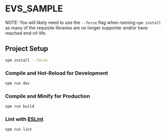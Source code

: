 # EVS_SAMPLE

NOTE: You will likely need to use the `--force` flag when running `npm install` as many of the requisite libraries are no longer supporter and/or have reached end-of-life.

## Project Setup

```sh
npm install --force
```

### Compile and Hot-Reload for Development

```sh
npm run dev
```

### Compile and Minify for Production

```sh
npm run build
```

### Lint with [ESLint](https://eslint.org/)

```sh
npm run lint
```
